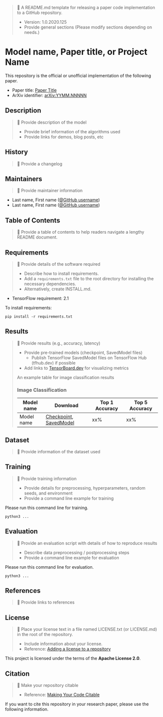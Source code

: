 > :memo: A README.md template for releasing a paper code implementation to a GitHub repository.  
>  
> * Version: 1.0.2020.125  
> * Provide general sections (Please modify sections depending on needs.)  

# Model name, Paper title, or Project Name

This repository is the official or unofficial implementation of the following paper.

* Paper title: [Paper Title](https://arxiv.org/abs/YYMM.NNNNN)
* ArXiv identifier: [arXiv:YYMM.NNNNN](https://arxiv.org/abs/YYMM.NNNNN)

## Description

> :memo: Provide description of the model  
>  
> * Provide brief information of the algorithms used  
> * Provide links for demos, blog posts, etc  

## History

> :memo: Provide a changelog

## Maintainers

> :memo: Provide maintainer information  

* Last name, First name ([@GitHub username](https://github.com/username))
* Last name, First name ([@GitHub username](https://github.com/username))

## Table of Contents

> :memo: Provide a table of contents to help readers navigate a lengthy README document.

## Requirements

> :memo: Provide details of the software required  
>  
> * Describe how to install requirements.  
> * Add a `requirements.txt` file to the root directory for installing the necessary dependencies.  
> * Alternatively, create INSTALL.md.  

* TensorFlow requirement: 2.1

To install requirements:

```setup
pip install -r requirements.txt
```

## Results

> :memo: Provide results (e.g., accuracy, latency)
>  
> * Provide pre-trained models (checkpoint, SavedModel files)  
>     * Publish TensorFlow SavedModel files on TensorFlow Hub (tfhub.dev) if possible  
> * Add links to [TensorBoard.dev](https://tensorboard.dev/) for visualizing metrics  
>  
> An example table for image classification results  
>  
> ### Image Classification  
>  
> | Model name | Download | Top 1 Accuracy | Top 5 Accuracy |  
> |------------|----------|----------------|----------------|  
> | Model name | [Checkpoint](https://drive.google.com/...), [SavedModel](https://tfhub.dev/...) | xx% | xx% |  

## Dataset

> :memo: Provide information of the dataset used  

## Training

> :memo: Provide training information  
> * Provide details for preprocessing, hyperparameters, random seeds, and environment  
> * Provide a command line example for training  

Please run this command line for training.

```shell
python3 ...
```

## Evaluation

> :memo: Provide an evaluation script with details of how to reproduce results  
>  
> * Describe data preprocessing / postprocessing steps  
> * Provide a command line example for evaluation  

Please run this command line for evaluation.

```shell
python3 ...
```

## References

> :memo: Provide links to references  

## License

> :memo: Place your license text in a file named LICENSE.txt (or LICENSE.md) in the root of the repository.  
>  
> * Include information about your license.  
> * Reference: [Adding a license to a repository](https://help.github.com/en/github/building-a-strong-community/adding-a-license-to-a-repository)  

This project is licensed under the terms of the **Apache License 2.0**.

## Citation

> :memo: Make your repository citable  
>  
> * Reference: [Making Your Code Citable](https://guides.github.com/activities/citable-code/)  

If you want to cite this repository in your research paper, please use the following information.
